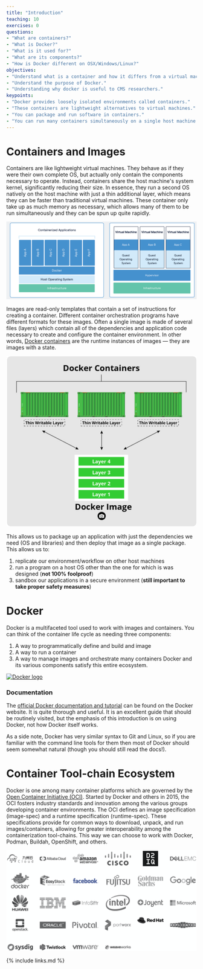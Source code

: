 ```yaml
---
title: "Introduction"
teaching: 10
exercises: 0
questions:
- "What are containers?"
- "What is Docker?"
- "What is it used for?"
- "What are its components?"
- "How is Docker different on OSX/Windows/Linux?"
objectives:
- "Understand what is a container and how it differs from a virtual machine."
- "Understand the purpose of Docker."
- "Understanding why docker is useful to CMS researchers."
keypoints:
- "Docker provides loosely isolated environments called containers."
- "These containers are lightweight alternatives to virtual machines."
- "You can package and run software in containers."
- "You can run many containers simultaneously on a single host machine."
---
```


# Containers and Images

Containers are like lightweight virtual machines. They behave as if they were their own complete OS, but actually only contain the components necessary to operate. Instead, containers share the host machine's system kernel, significantly reducing their size. In essence, they run a second OS natively on the host machine with just a thin additional layer, which means they can be faster than traditional virtual machines. These container only take up as much memory as necessary, which allows many of them to be run simultaneously and they can be spun up quite rapidly.

<img src="../fig/DockerVM.png" alt="DockerVM" style="width:800px"> 

Images are read-only templates that contain a set of instructions for creating a container. Different container orchestration programs have different formats for these images. Often a single image is made of several files (layers) which contain all of the dependencies and application code necessary to create and configure the container environment. In other words, [Docker containers][docker-containers] are the runtime instances of images &mdash; they
are images with a state.

<img src="../fig/DockerImage.jpg" alt="DockerImage" style="width:600px">

This allows us to package up an application with just the dependencies we need (OS and libraries) and then deploy that image as a single package. This allows us to:
1. replicate our environment/workflow on other host machines
2. run a program on a host OS other than the one for which is was designed (**not 100% foolproof**)
3. sandbox our applications in a secure environment (**still important to take proper safety measures**)

# Docker

Docker is a multifaceted tool used to work with images and containers. You can think of the container life cycle as needing three components:
1. A way to programmatically define and build and image
2. A way to run a container
3. A way to manage images and orchestrate many containers
Docker and its various components satisfy this entire ecosystem.

[![Docker logo](https://www.docker.com/sites/default/files/social/docker_twitter_share_new.png)](https://www.docker.com/)

### Documentation

The [official Docker documentation and tutorial][docker-tutorial] can be found on the
Docker website.
It is quite thorough and useful.
It is an excellent guide that should be routinely visited, but the emphasis of this
introduction is on using Docker, not how Docker itself works.

As a side note, Docker has very similar syntax to Git and Linux, so if you are familiar
with the command line tools for them then most of Docker should seem somewhat natural
(though you should still read the docs!).

[docker-tutorial]: https://docs.docker.com/get-started
[docker-containers]: https://www.docker.com/resources/what-container

# Container Tool-chain Ecosystem

Docker is one among many container platforms which are governed by the [Open Container Initiative (OCI)](https://opencontainers.org/). Started by Docker and others in 2015, the OCI fosters industry standards and innovation among the various groups developing container environments. The OCI defines an image specification (image-spec) and a runtime specification (runtime-spec). These specifications provide for common ways to download, unpack, and run images/containers, allowing for greater interoperability among the containerization tool-chains. This way we can choose to work with Docker, Podman, Buildah, OpenShift, and others.

<img src="../fig/OCIMembers.png" alt="OCIMembers" style="width:600px">

{% include links.md %}
